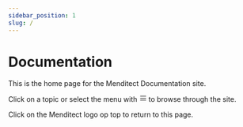 ```yaml
---
sidebar_position: 1
slug: /
---
```


# Documentation

This is the home page for the Menditect Documentation site.

Click on a topic or select the menu with <svg width="15" height="15" viewBox="0 0 30 30" aria-hidden="true"><path stroke="currentColor" stroke-linecap="round" stroke-miterlimit="10" stroke-width="2" d="M4 7h22M4 15h22M4 23h22"></path></svg> to browse through the site.

Click on the Menditect logo op top to return to this page.